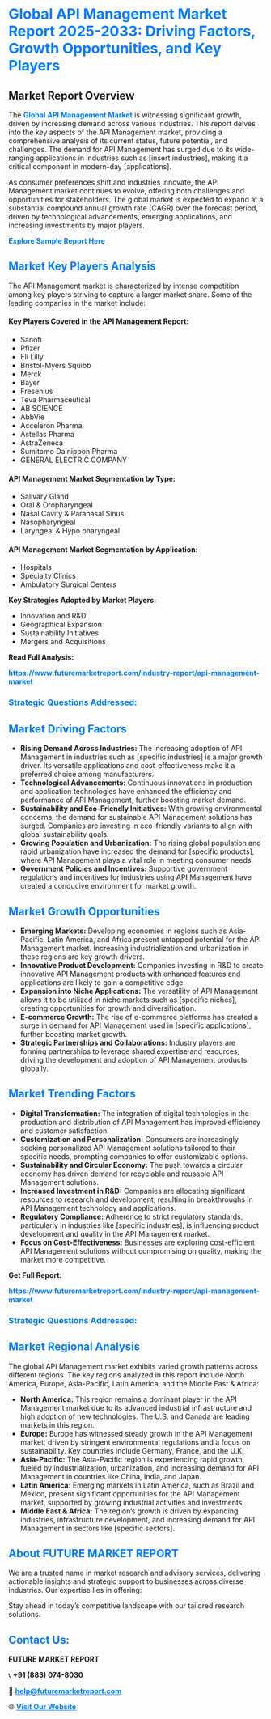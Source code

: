 <h1 style="color: #007BFF;">Global API Management Market Report 2025-2033: Driving Factors, Growth Opportunities, and Key Players</h1>

<section id="overview">
<h2>Market Report Overview</h2>
<p>The <a href="https://www.futuremarketreport.com/industry-report/api-management-market" style="color: #007BFF; text-decoration: none;"><strong>Global API Management Market</strong></a> is witnessing significant growth, driven by increasing demand across various industries. This report delves into the key aspects of the API Management market, providing a comprehensive analysis of its current status, future potential, and challenges. The demand for API Management has surged due to its wide-ranging applications in industries such as [insert industries], making it a critical component in modern-day [applications].</p>
<p>As consumer preferences shift and industries innovate, the API Management market continues to evolve, offering both challenges and opportunities for stakeholders. The global market is expected to expand at a substantial compound annual growth rate (CAGR) over the forecast period, driven by technological advancements, emerging applications, and increasing investments by major players.</p>
</section>

<section id="overview">
<p><a href="https://www.futuremarketreport.com/request-sample/reportId=33945" style="color: #007BFF; text-decoration: none;"><strong>Explore Sample Report Here</strong></a></p>
</section>

<section id="key-players">
<h2 style="color: #007BFF;">Market Key Players Analysis</h2>
<p>The API Management market is characterized by intense competition among key players striving to capture a larger market share. Some of the leading companies in the market include:</p>
<h4>Key Players Covered in the API Management Report:</h4>
<ul><li>Sanofi</li><li>Pfizer</li><li>Eli Lilly</li><li>Bristol-Myers Squibb</li><li>Merck</li><li>Bayer</li><li>Fresenius</li><li>Teva Pharmaceutical</li><li>AB SCIENCE</li><li>AbbVie</li><li>Acceleron Pharma</li><li>Astellas Pharma</li><li>AstraZeneca</li><li>Sumitomo Dainippon Pharma</li><li>GENERAL ELECTRIC COMPANY</li></ul>
<h4>API Management Market Segmentation by Type:</h4>
<ul><li>Salivary Gland</li><li>Oral &amp; Oropharyngeal</li><li>Nasal Cavity &amp; Paranasal Sinus</li><li>Nasopharyngeal</li><li>Laryngeal &amp; Hypo pharyngeal</li></ul>

<h4>API Management Market Segmentation by Application:</h4>
<ul><li>Hospitals</li><li>Specialty Clinics</li><li>Ambulatory Surgical Centers</li></ul>
<p><strong>Key Strategies Adopted by Market Players:</strong></p>
<ul>
<li>Innovation and R&D</li>
<li>Geographical Expansion</li>
<li>Sustainability Initiatives</li>
<li>Mergers and Acquisitions</li>
</ul>
</section>

<section>
<p><strong>Read Full Analysis: </strong></p><a href="https://www.futuremarketreport.com/industry-report/api-management-market" style="color: #007BFF; text-decoration: none;"><strong>https://www.futuremarketreport.com/industry-report/api-management-market</strong></a>
<h3 style="color: #007BFF;">Strategic Questions Addressed:</h3>
</section>

<section id="driving-factors">
<h2 style="color: #007BFF;">Market Driving Factors</h2>
<ul>
<li><strong>Rising Demand Across Industries:</strong> The increasing adoption of API Management in industries such as [specific industries] is a major growth driver. Its versatile applications and cost-effectiveness make it a preferred choice among manufacturers.</li>
<li><strong>Technological Advancements:</strong> Continuous innovations in production and application technologies have enhanced the efficiency and performance of API Management, further boosting market demand.</li>
<li><strong>Sustainability and Eco-Friendly Initiatives:</strong> With growing environmental concerns, the demand for sustainable API Management solutions has surged. Companies are investing in eco-friendly variants to align with global sustainability goals.</li>
<li><strong>Growing Population and Urbanization:</strong> The rising global population and rapid urbanization have increased the demand for [specific products], where API Management plays a vital role in meeting consumer needs.</li>
<li><strong>Government Policies and Incentives:</strong> Supportive government regulations and incentives for industries using API Management have created a conducive environment for market growth.</li>
</ul>
</section>

<section id="growth-opportunities">
<h2 style="color: #007BFF;">Market Growth Opportunities</h2>
<ul>
<li><strong>Emerging Markets:</strong> Developing economies in regions such as Asia-Pacific, Latin America, and Africa present untapped potential for the API Management market. Increasing industrialization and urbanization in these regions are key growth drivers.</li>
<li><strong>Innovative Product Development:</strong> Companies investing in R&D to create innovative API Management products with enhanced features and applications are likely to gain a competitive edge.</li>
<li><strong>Expansion into Niche Applications:</strong> The versatility of API Management allows it to be utilized in niche markets such as [specific niches], creating opportunities for growth and diversification.</li>
<li><strong>E-commerce Growth:</strong> The rise of e-commerce platforms has created a surge in demand for API Management used in [specific applications], further boosting market growth.</li>
<li><strong>Strategic Partnerships and Collaborations:</strong> Industry players are forming partnerships to leverage shared expertise and resources, driving the development and adoption of API Management products globally.</li>
</ul>
</section>

<section id="trending-factors">
<h2 style="color: #007BFF;">Market Trending Factors</h2>
<ul>
<li><strong>Digital Transformation:</strong> The integration of digital technologies in the production and distribution of API Management has improved efficiency and customer satisfaction.</li>
<li><strong>Customization and Personalization:</strong> Consumers are increasingly seeking personalized API Management solutions tailored to their specific needs, prompting companies to offer customizable options.</li>
<li><strong>Sustainability and Circular Economy:</strong> The push towards a circular economy has driven demand for recyclable and reusable API Management solutions.</li>
<li><strong>Increased Investment in R&D:</strong> Companies are allocating significant resources to research and development, resulting in breakthroughs in API Management technology and applications.</li>
<li><strong>Regulatory Compliance:</strong> Adherence to strict regulatory standards, particularly in industries like [specific industries], is influencing product development and quality in the API Management market.</li>
<li><strong>Focus on Cost-Effectiveness:</strong> Businesses are exploring cost-efficient API Management solutions without compromising on quality, making the market more competitive.</li>
</ul>
</section>

<section>
<p><strong>Get Full Report: </strong></p><a href="https://www.futuremarketreport.com/industry-report/api-management-market" style="color: #007BFF; text-decoration: none;"><strong>https://www.futuremarketreport.com/industry-report/api-management-market</strong></a>
<h3 style="color: #007BFF;">Strategic Questions Addressed:</h3>
</section>


<section id="regional-analysis">
<h2 style="color: #007BFF;">Market Regional Analysis</h2>
<p>The global API Management market exhibits varied growth patterns across different regions. The key regions analyzed in this report include North America, Europe, Asia-Pacific, Latin America, and the Middle East & Africa:</p>
<ul>
<li><strong>North America:</strong> This region remains a dominant player in the API Management market due to its advanced industrial infrastructure and high adoption of new technologies. The U.S. and Canada are leading markets in this region.</li>
<li><strong>Europe:</strong> Europe has witnessed steady growth in the API Management market, driven by stringent environmental regulations and a focus on sustainability. Key countries include Germany, France, and the U.K.</li>
<li><strong>Asia-Pacific:</strong> The Asia-Pacific region is experiencing rapid growth, fueled by industrialization, urbanization, and increasing demand for API Management in countries like China, India, and Japan.</li>
<li><strong>Latin America:</strong> Emerging markets in Latin America, such as Brazil and Mexico, present significant opportunities for the API Management market, supported by growing industrial activities and investments.</li>
<li><strong>Middle East & Africa:</strong> The region’s growth is driven by expanding industries, infrastructure development, and increasing demand for API Management in sectors like [specific sectors].</li>
</ul>
</section>

<footer>
<h2 style="color: #007BFF;">About FUTURE MARKET REPORT</h2>
<p>We are a trusted name in market research and advisory services, delivering actionable insights and strategic support to businesses across diverse industries. Our expertise lies in offering:</p>

<p>Stay ahead in today’s competitive landscape with our tailored research solutions.</p>

<h2 style="color: #007BFF;">Contact Us:</h2>
<p><strong>FUTURE MARKET REPORT</strong></p>
<p>📞 <strong>+91 (883) 074-8030</strong></p>
<p>📧 <strong><a href="mailto:help@futuremarketreport.com" style="color: #007BFF;">help@futuremarketreport.com</a></strong></p>
<p>🌐 <strong><a href="https://www.futuremarketreport.com/" style="color: #007BFF;">Visit Our Website</a></strong></p>
</footer>